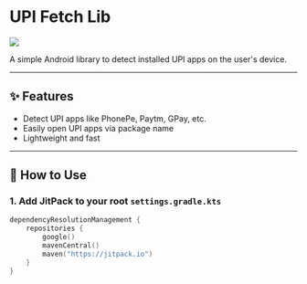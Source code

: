 # UPI Fetch Lib

[![](https://jitpack.io/v/agricha-635/upi-fetch-lib.svg)](https://jitpack.io/#agricha-635/upi-fetch-lib)

A simple Android library to detect installed UPI apps on the user's device.

---

## ✨ Features

- Detect UPI apps like PhonePe, Paytm, GPay, etc.
- Easily open UPI apps via package name
- Lightweight and fast

---

## 🔧 How to Use

### 1. Add JitPack to your root `settings.gradle.kts`

```kotlin
dependencyResolutionManagement {
    repositories {
        google()
        mavenCentral()
        maven("https://jitpack.io")
    }
}
